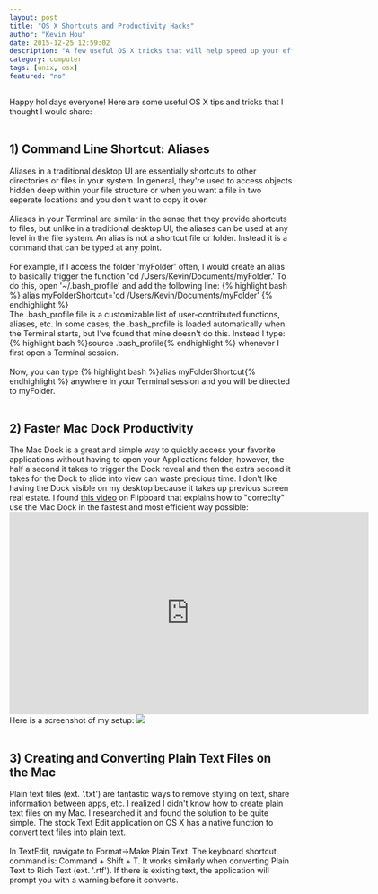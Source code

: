 ```yaml
---
layout: post
title: "OS X Shortcuts and Productivity Hacks"
author: "Kevin Hou"
date: 2015-12-25 12:59:02
description: "A few useful OS X tricks that will help speed up your efficiency."
category: computer
tags: [unix, osx]
featured: "no"
---
```

Happy holidays everyone! Here are some useful OS X tips and tricks that I thought I would share:
<br><br>
<h2>1) Command Line Shortcut: Aliases</h2>
Aliases in a traditional desktop UI are essentially shortcuts to other directories or files in your system. In general, they're used to access objects hidden deep within your file structure or when you want a file in two seperate locations and you don't want to copy it over.
<br><br>
Aliases in your Terminal are similar in the sense that they provide shortcuts to files, but unlike in a traditional desktop UI, the aliases can be used at any level in the file system. An alias is not a shortcut file or folder. Instead it is a command that can be typed at any point.
<br><br>
For example, if I access the folder 'myFolder' often, I would create an alias to basically trigger the function 'cd /Users/Kevin/Documents/myFolder.' To do this, open '~/.bash_profile' and add the following line:
{% highlight bash %}
alias myFolderShortcut='cd /Users/Kevin/Documents/myFolder'
{% endhighlight %}
<br>
The .bash_profile file is a customizable list of user-contributed functions, aliases, etc. In some cases, the .bash_profile is loaded automatically when the Terminal starts, but I've found that mine doesn't do this. Instead I type: {% highlight bash %}source .bash_profile{% endhighlight %} whenever I first open a Terminal session.
<br><br>
Now, you can type {% highlight bash %}alias myFolderShortcut{% endhighlight %} anywhere in your Terminal session and you will be directed to myFolder.
<br><br>
<h2>2) Faster Mac Dock Productivity</h2>
The Mac Dock is a great and simple way to quickly access your favorite applications without having to open your Applications folder; however, the half a second it takes to trigger the Dock reveal and then the extra second it takes for the Dock to slide into view can waste precious time. I don't like having the Dock visible on my desktop because it takes up previous screen real estate. I found <a href="https://www.youtube.com/watch?v=ZaxkqlRE-NI">this video</a> on Flipboard that explains how to "correclty" use the Mac Dock in the fastest and most efficient way possible:
<iframe width="640" height="360" src="https://www.youtube.com/embed/ZaxkqlRE-NI" frameborder="0" allowfullscreen></iframe>
<br>
Here is a screenshot of my setup:
<img src="./../../../../media/blog/images/Faster Mac Dock Reveal.png" />
<br><br>

<h2>3) Creating and Converting Plain Text Files on the Mac</h2>
Plain text files (ext. '.txt') are fantastic ways to remove styling on text, share information between apps, etc. I realized I didn't know how to create plain text files on my Mac. I researched it and found the solution to be quite simple. The stock Text Edit application on OS X has a native function to convert text files into plain text.
<br><br>
In TextEdit, navigate to Format->Make Plain Text. The keyboard shortcut command is: Command + Shift + T. It works similarly when converting Plain Text to Rich Text (ext. '.rtf'). If there is existing text, the application will prompt you with a warning before it converts.